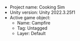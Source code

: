 <!-- UNITY CODE ASSIST INSTRUCTIONS START -->
- Project name: Cooking Sim
- Unity version: Unity 2022.3.25f1
- Active game object:
  - Name: Campfire
  - Tag: Untagged
  - Layer: Default
<!-- UNITY CODE ASSIST INSTRUCTIONS END -->